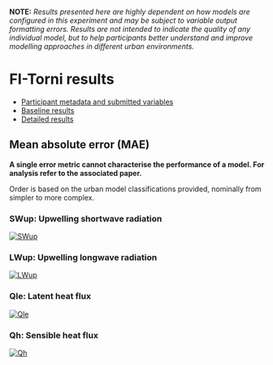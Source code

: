 
**NOTE:** *Results presented here are highly dependent on how models are configured in this experiment and may be subject to variable output formatting errors. Results are not intended to indicate the quality of any individual model, but to help participants better understand and improve modelling approaches in different urban environments.*


# FI-Torni results

 - [Participant metadata and submitted variables](../index.md)
 - [Baseline results](../baseline/index.md)
 - [Detailed results](../detailed/index.md)

## Mean absolute error (MAE)

**A single error metric cannot characterise the performance of a model. For analysis refer to the associated paper.**

Order is based on the urban model classifications provided, nominally from simpler to more complex.

### <a name="swup"></a>SWup: Upwelling shortwave radiation
[![SWup](FI-Torni_SWup_MAE.png)](FI-Torni_SWup_MAE.png)

### <a name="lwup"></a>LWup: Upwelling longwave radiation
[![LWup](FI-Torni_LWup_MAE.png)](FI-Torni_LWup_MAE.png)

### <a name="qle"></a>Qle: Latent heat flux
[![Qle](FI-Torni_Qle_MAE.png)](FI-Torni_Qle_MAE.png)

### <a name="qh"></a>Qh: Sensible heat flux
[![Qh](FI-Torni_Qh_MAE.png)](FI-Torni_Qh_MAE.png)

